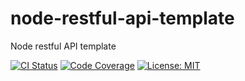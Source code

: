 # node-restful-api-template
Node restful API template

[![CI Status](http://img.shields.io/travis/chiswicked/node-restful-api-template.svg?style=flat)](https://travis-ci.org/chiswicked/node-restful-api-template)
[![Code Coverage](https://img.shields.io/codecov/c/github/chiswicked/node-restful-api-template/master.svg?style=flat)](https://codecov.io/github/chiswicked/node-restful-api-template?ref=master)
[![License: MIT](https://img.shields.io/badge/license-ISC-blue.svg?style=flat)](https://github.com/chiswicked/node-restful-api-template/blob/master/LICENSE)

